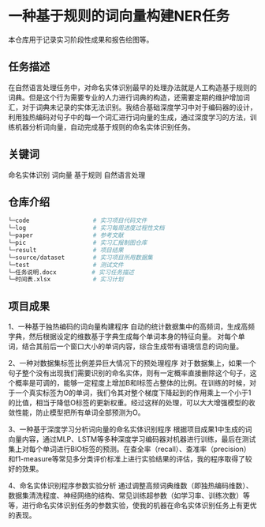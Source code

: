 # 一种基于规则的词向量构建NER任务
本仓库用于记录实习阶段性成果和报告绘图等。
## 任务描述
在自然语言处理任务中，对命名实体识别最早的处理办法就是人工构造基于规则的词典。但是这个行为需要专业的人力进行词典的构造，还需要定期的维护增加词汇，对于词典未记录的实体无法识别。我结合基础深度学习中对于编码器的设计，利用独热编码对句子中的每一个词汇进行词向量的生成，通过深度学习的方法，训练机器分析词向量，自动完成基于规则的命名实体识别任务。

## 关键词

命名实体识别 词向量 基于规则 自然语言处理

## 仓库介绍
```bash
└─code                  # 实习项目代码文件
└─log                   # 实习每周进度过程性文档
└─paper                 # 参考文献
└─pic                   # 实习汇报制图仓库
└─result                # 项目结果
└─source/dataset        # 实习项目所用数据集
└─test                  # 测试文件
└─任务说明.docx          # 实习任务描述
└─时间表.xlsx            # 实习计划
```


## 项目成果
1、一种基于独热编码的词向量构建程序
自动的统计数据集中的高频词，生成高频字典，然后根据设定的维数基于字典生成每个单词本身的特征向量。
对每个单词，结合其前后一个窗口大小的单词内容，综合生成带有语境信息的词向量。

2、一种对数据集标签比例差异巨大情况下的预处理程序
对于数据集上，如果一个句子整个没有出现我们需要识别的命名实体，则有一定概率直接删除这个句子，这个概率是可调的，能够一定程度上增加B和I标签占整体的比例。在训练的时候，对于一个真实标签为O的单词，我们令其对整个梯度下降起到的作用乘上一个小于1的比值，相当于降低O标签的更新权重。经过这样的处理，可以大大增强模型的收敛性能，防止模型把所有单词全部预测为O。

3、一种基于深度学习分析词向量的命名实体识别程序
根据项目成果1中生成的词向量内容，通过MLP、LSTM等多种深度学习编码器对机器进行训练，最后在测试集上对每个单词进行BIO标签的预测。在查全率（recall）、查准率（precision）和f1-measure等常见多分类评价标准上进行实验结果的评估，我的程序取得了较好的效果。

4、命名实体识别程序参数实验分析
通过调整高频词典维数（即独热编码维数）、数据集清洗程度、神经网络的结构、常见训练超参数（如学习率、训练次数）等等，进行命名实体识别任务的参数实验，使我的机器在命名实体识别任务上有更优的表现。
